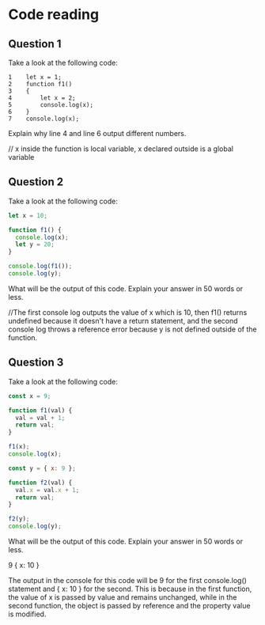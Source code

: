 # Code reading

## Question 1

Take a look at the following code:

```
1    let x = 1;
2    function f1()
3    {
4        let x = 2;
5        console.log(x);
6    }
7    console.log(x);
```

Explain why line 4 and line 6 output different numbers.

// x inside the function is local variable, x declared outside is a global variable

## Question 2

Take a look at the following code:

```js
let x = 10;

function f1() {
  console.log(x);
  let y = 20;
}

console.log(f1());
console.log(y);
```

What will be the output of this code. Explain your answer in 50 words or less.


//The first console log outputs the value of x which is 10, then f1() returns undefined because it doesn't have a return statement, and the second console log throws a reference error because y is not defined outside of the function.


## Question 3

Take a look at the following code:

```js
const x = 9;

function f1(val) {
  val = val + 1;
  return val;
}

f1(x);
console.log(x);

const y = { x: 9 };

function f2(val) {
  val.x = val.x + 1;
  return val;
}

f2(y);
console.log(y);
```

What will be the output of this code. Explain your answer in 50 words or less.

9
{
  x: 10
}

The output in the console for this code will be 9 for the first console.log() statement and { x: 10 } for the second. This is because in the first function, the value of x is passed by value and remains unchanged, while in the second function, the object is passed by reference and the property value is modified.